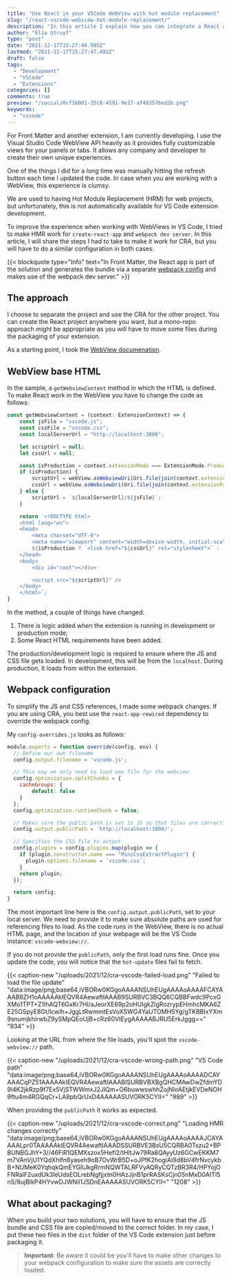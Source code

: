 ```yaml
---
title: "Use React in your VSCode WebView with hot module replacement"
slug: "/react-vscode-webview-hot-module-replacement/"
description: "In this article I explain how you can integrate a React application into your VSCode webview and make sure Hot Module Replacement is working during development."
author: "Elio Struyf"
type: "post"
date: "2021-12-17T15:27:46.995Z"
lastmod: "2021-12-17T15:27:47.492Z"
draft: false
tags:
  - "Development"
  - "VSCode"
  - "Extensions"
categories: []
comments: true
preview: "/social/0cf16001-35c8-4591-9e37-af483576ed2b.png"
keywords:
  - "vscode"
---
```


For Front Matter and another extension, I am currently developing. I use the Visual Studio Code WebView API heavily as it provides fully customizable views for your panels or tabs. It allows any company and developer to create their own unique experiences.

One of the things I did for a long time was manually hitting the refresh button each time I updated the code. In case when you are working with a WebView, this experience is clumsy. 

We are used to having Hot Module Replacement (HRM) for web projects, but unfortunately, this is not automatically available for VS Code extension development.

To improve the experience when working with WebViews in VS Code, I tried to make HMR work for `create-react-app` and `webpack dev server`. In this article, I will share the steps I had to take to make it work for CRA, but you will have to do a similar configuration in both cases.

{{< blockquote type="Info" text="In Front Matter, the React app is part of the solution and generates the bundle via a separate [webpack config](https://github.com/estruyf/vscode-front-matter/blob/dev/webpack/dashboard.config.js) and makes use of the webpack dev server." >}}

## The approach

I choose to separate the project and use the CRA for the other project. You can create the React project anywhere you want, but a mono-repo approach might be appropriate as you will have to move some files during the packaging of your extension.

As a starting point, I took the [WebView documenation](https://code.visualstudio.com/api/extension-guides/webview).

## WebView base HTML

In the sample, a `getWebviewContent` method in which the HTML is defined. To make React work in the WebView you have to change the code as follows:

```typescript
const getWebviewContent = (context: ExtensionContext) => {
	const jsFile = "vscode.js";
	const cssFile = "vscode.css";
	const localServerUrl = "http://localhost:3000";

	let scriptUrl = null;
	let cssUrl = null;

	const isProduction = context.extensionMode === ExtensionMode.Production;
	if (isProduction) {
		scriptUrl = webView.asWebviewUri(Uri.file(join(context.extensionPath, 'dist', jsFile))).toString();
		cssUrl = webView.asWebviewUri(Uri.file(join(context.extensionPath, 'dist', cssFile))).toString();
	} else {
		scriptUrl = `${localServerUrl}/${jsFile}`; 
	}

	return `<!DOCTYPE html>
	<html lang="en">
	<head>
		<meta charset="UTF-8">
		<meta name="viewport" content="width=device-width, initial-scale=1.0">
		${isProduction ? `<link href="${cssUrl}" rel="stylesheet">` : ''}
	</head>
	<body>
		<div id="root"></div>

		<script src="${scriptUrl}" />
	</body>
	</html>`;
}
```

In the method, a couple of things have changed:

1. There is logic added when the extension is running in development or production mode;
2. Some React HTML requirements have been added.

The production/development logic is required to ensure where the JS and CSS file gets loaded. In development, this will be from the `localhost`. During production, it loads from within the extension.

## Webpack configuration

To simplify the JS and CSS references, I made some webpack changes. If you are using CRA, you best use the `react-app-rewired` dependency to override the webpack config. 

My `config-overrides.js` looks as follows:

```javascript
module.exports = function override(config, env) {
  // Define our own filename
  config.output.filename = 'vscode.js';

  // This way we only need to load one file for the webview
  config.optimization.splitChunks = {
    cacheGroups: {
        default: false
    }
  };
  config.optimization.runtimeChunk = false;

  // Makes sure the public path is set in JS so that files are correctly loaded
  config.output.publicPath = 'http://localhost:3000/';

  // Specifies the CSS file to output
  config.plugins = config.plugins.map(plugin => {
    if (plugin.constructor.name === "MiniCssExtractPlugin") {
      plugin.options.filename = `vscode.css`;
    }
    return plugin;
  });

  return config;
}
```

The most important line here is the `config.output.publicPath`, set to your local server. We need to provide it to make sure absolute paths are used for referencing files to load. As the code runs in the WebView, there is no actual HTML page, and the location of your webpage will be the VS Code instance: `vscode-webview://`.

If you do not provide the `publicPath`, only the first load runs fine. Once you update the code, you will notice that the `hot-update` files fail to fetch.

{{< caption-new "/uploads/2021/12/cra-vscode-failed-load.png" "Failed to load the file update"  "data:image/png;base64,iVBORw0KGgoAAAANSUhEUgAAAAoAAAAFCAYAAAB8ZH1oAAAAAklEQVR4AewaftIAAAB9SURBVC3BQQ6CQBBFwdc9PcxGXMo1TPT+Z1IhAQT6GxKr7Hl/aJeorXE69p2oHUIgkZlgRozrypEHmhcMKA6ZE25OSpyE8Gt/IcwIh+JggLtRwmmtEsVoXSWG4YaUTOMHSYg/gTKBBIxYXm9snumjkhirwbZ9ySMpQEoUjB+cRz60VIEygAAAAABJRU5ErkJggg==" "934" >}}

Looking at the URL from where the file loads, you'll spot the `vscode-webview://` path.

{{< caption-new "/uploads/2021/12/cra-vscode-wrong-path.png" "VS Code path"  "data:image/png;base64,iVBORw0KGgoAAAANSUhEUgAAAAoAAAADCAYAAACqPZ51AAAAAklEQVR4AewaftIAAABISURBVBXBgQHCMAwDwZfdmYD9l4K2jkRzp9f7Ex5VjSTWWmxJ2JIQm+O6buwwswhhZojNloAEtjkEVDeNOH9ftu4m4RGQqCr+LA8pbQrUxD4AAAAASUVORK5CYII=" "989" >}}

When providing the `publicPath` it works as expected.

{{< caption-new "/uploads/2021/12/cra-vscode-correct.png" "Loading HMR changes correctly"  "data:image/png;base64,iVBORw0KGgoAAAANSUhEUgAAAAoAAAAJCAYAAAALpr0TAAAAAklEQVR4AewaftIAAADSSURBVE3BsU5CQRBA0Tszu2+BPBUNBGJhY+3//46FiR1QEMXszox5HefI2/tHltJw79Ra8QAyyUz6GCwEKKM7m7VAnVjU1YQdXhlfn6yaseh9oB7OvWrB5D+oJPfK2hogiAi9d8bV4frNvcykbB+NUMeK0YqhqkQmEYGIIJkgRrmNQWTALRFVyAQRyCQTzBR3R4/HPYojOFNRalF2uxdUk3leUdsEOLrebNgfjjxtn0HAzJjnB1prRASKsCjn05nMxD0AITI5nS/8ujBlkP4HYvwDJWNil1JSDnEAAAAASUVORK5CYII=" "1208" >}}

## What about packaging?

When you build your two solutions, you will have to ensure that the JS bundle and CSS file are copied/moved to the correct folder. In my case, I put these two files in the `dist` folder of the VS Code extension just before packaging it.

> **Important**: Be aware it could be you'll have to make other changes to your webpack configuration to make sure the assets are correctly loaded.